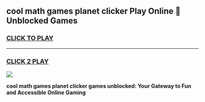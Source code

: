 
## cool math games planet clicker Play Online 👋 Unblocked Games
<h3>
<a href="https://news.freeplayer.one?title=cool_math_games_planet_clicker&ref=17CMG">CLICK TO PLAY</a></h3>
<hr>

<h3>
<a href="https://news.freeplayer.one?title=cool_math_games_planet_clicker&ref=17CMG">CLICK 2 PLAY</a>
  
</h3>

<a href="https://news.freeplayer.one?title=cool_math_games_planet_clicker&ref=17CMG/"><img src="https://clearcache.store/games.png"></a>


**cool math games planet clicker games unblocked: Your Gateway to Fun and Accessible Online Gaming**
